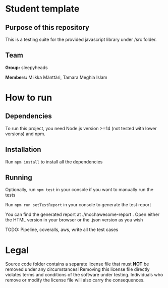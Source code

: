 # Student template

## Purpose of this repository

This is a testing suite for the provided javascript library under /src folder.

## Team

**Group:** sleepyheads

**Members:** Miikka Mänttäri, Tamara Meghla Islam

# How to run

## Dependencies

To run this project, you need Node.js version >=14 (not tested with lower versions) and npm.

## Installation

Run ``npm install`` to install all the dependencies

## Running

Optionally, run ``npm test`` in your console if you want to manually run the tests

Run ``npm run setTestReport`` in your console to generate the test report

You can find the generated report at ./mochawesome-report . Open either the HTML version in your browser or the .json version as you wish

TODO: Pipeline, coveralls, aws, write all the test cases

# Legal

Source code folder contains a separate license file that must **NOT** be removed under any circumstances!
Removing this license file directly violates terms and conditions of the software under testing.
Individuals who remove or modify the license file will also carry the consequences.